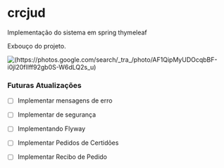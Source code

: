 # crcjud
Implementação do sistema em spring thymeleaf

Exbouço do projeto.

![(https://photos.google.com/search/_tra_/photo/AF1QipMyUDOcqbBF-i0jl20flIff92gb0S-W6dLQ2s_u)](https://s3-us-west-2.amazonaws.com/secure.notion-static.com/09a045f7-5a97-4814-83f2-877a9cb12fb1/Untitled.png)

### Futuras Atualizações

- [ ]  Implementar mensagens de erro
- [ ]  Implementar de segurança
- [ ]  Implementando Flyway
- [ ]  Implementar Pedidos de Certidões
- [ ]  Implementar Recibo de Pedido


